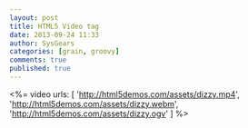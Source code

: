 ```yaml
---
layout: post
title: HTML5 Video tag
date: 2013-09-24 11:33
author: SysGears
categories: [grain, groovy]
comments: true
published: true
---
```


<!--more-->

<%=
    video urls: [
        'http://html5demos.com/assets/dizzy.mp4',
        'http://html5demos.com/assets/dizzy.webm',
        'http://html5demos.com/assets/dizzy.ogv'
    ]
%>

